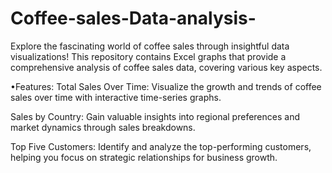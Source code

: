 # Coffee-sales-Data-analysis-
Explore the fascinating world of coffee sales through insightful data visualizations! This repository contains Excel graphs that provide a comprehensive analysis of coffee sales data, covering various key aspects.

•Features:
Total Sales Over Time: Visualize the growth and trends of coffee sales over time with interactive time-series graphs.

Sales by Country: Gain valuable insights into regional preferences and market dynamics through sales breakdowns.

Top Five Customers: Identify and analyze the top-performing customers, helping you focus on strategic relationships for business growth.
